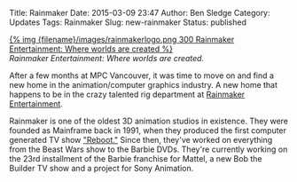 Title: Rainmaker
Date: 2015-03-09 23:47
Author: Ben Sledge
Category: Updates
Tags: Rainmaker
Slug: new-rainmaker
Status: published

[{% img {filename}/images/rainmakerlogo.png 300 Rainmaker Entertainment: Where
worlds are created %}](http://rainmaker.com)<br />
_Rainmaker Entertainment: Where worlds are created._

After a few months at MPC Vancouver, it was time to move on and find a
new home in the animation/computer graphics industry. A new home that
happens to be in the crazy talented rig department at [Rainmaker
Entertainment](http://rainmaker.com).

Rainmaker is one of the oldest 3D animation studios in existence. They
were founded as Mainframe back in 1991, when they produced the first
computer generated TV show
["Reboot."](http://en.wikipedia.org/wiki/ReBoot) Since then, they've
worked on everything from the Beast Wars show to the Barbie DVDs.
They're currently working on the 23rd installment of the Barbie
franchise for Mattel, a new Bob the Builder TV show and a project for
Sony Animation.
